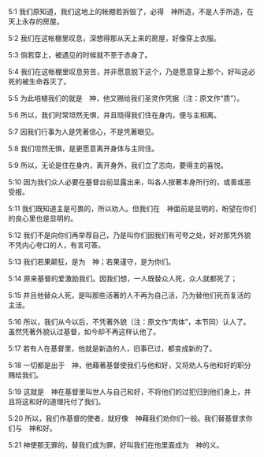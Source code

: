 <a id="1"></a>5:1  我们原知道，我们这地上的帐棚若拆毁了，必得　神所造，不是人手所造，在天上永存的房屋。  

<a id="2"></a>5:2  我们在这帐棚里叹息，深想得那从天上来的房屋，好像穿上衣服。  

<a id="3"></a>5:3  倘若穿上，被遇见的时候就不至于赤身了。  

<a id="4"></a>5:4  我们在这帐棚里叹息劳苦，并非愿意脱下这个，乃是愿意穿上那个，好叫这必死的被生命吞灭了。  

<a id="5"></a>5:5  为此培植我们的就是　神，他又赐给我们圣灵作凭据（注：原文作“质”）。  

<a id="6"></a>5:6  所以，我们时常坦然无惧，并且晓得我们住在身内，便与主相离。  

<a id="7"></a>5:7  因我们行事为人是凭著信心，不是凭著眼见。  

<a id="8"></a>5:8  我们坦然无惧，是更愿意离开身体与主同住。  

<a id="9"></a>5:9  所以，无论是住在身内，离开身外，我们立了志向，要得主的喜悦。  

<a id="10"></a>5:10  因为我们众人必要在基督台前显露出来，叫各人按著本身所行的，或善或恶受报。  

<a id="11"></a>5:11  我们既知道主是可畏的，所以劝人。但我们在　神面前是显明的，盼望在你们的良心里也是显明的。  

<a id="12"></a>5:12  我们不是向你们再举荐自己，乃是叫你们因我们有可夸之处，好对那凭外貌不凭内心夸口的人，有言可答。  

<a id="13"></a>5:13  我们若果颠狂，是为　神；若果谨守，是为你们。  

<a id="14"></a>5:14  原来基督的爱激励我们。因我们想，一人既替众人死，众人就都死了；  

<a id="15"></a>5:15  并且他替众人死，是叫那些活著的人不再为自己活，乃为替他们死而复活的主活。  

<a id="16"></a>5:16  所以，我们从今以后，不凭著外貌（注：原文作“肉体”，本节同）认人了。虽然凭著外貌认过基督，如今却不再这样认他了。  

<a id="17"></a>5:17  若有人在基督里，他就是新造的人，旧事已过，都变成新的了。  

<a id="18"></a>5:18  一切都是出于　神，他藉著基督使我们与他和好，又将劝人与他和好的职分赐给我们。  

<a id="19"></a>5:19  这就是　神在基督里叫世人与自己和好，不将他们的过犯归到他们身上，并且将这和好的道理托付了我们。  

<a id="20"></a>5:20  所以，我们作基督的使者，就好像　神藉我们劝你们一般。我们替基督求你们与　神和好。  

<a id="21"></a>5:21  神使那无罪的，替我们成为罪，好叫我们在他里面成为　神的义。  
